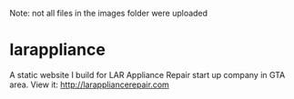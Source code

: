 Note: not all files in the images folder were uploaded
# larappliance
A static website I build for LAR Appliance Repair start up company in GTA area.
View it: http://larappliancerepair.com
